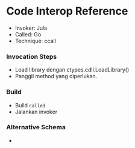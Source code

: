 # Code Interop Reference

* Invoker: Jula
* Called: Go
* Technique: ccall

### Invocation Steps

- Load library dengan ctypes.cdll.LoadLibrary()
- Panggil method yang diperlukan.

### Build

- Build `called`
- Jalankan invoker

### Alternative Schema

-
